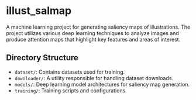 # illust_salmap

A machine learning project for generating saliency maps of illustrations. The project utilizes various deep learning techniques to analyze images and produce attention maps that highlight key features and areas of interest.

## Directory Structure

- `dataset/`: Contains datasets used for training.
- `downloader/`: A utility responsible for handling dataset downloads.
- `models/`: Deep learning model architectures for saliency map generation.
- `training/`: Training scripts and configurations.